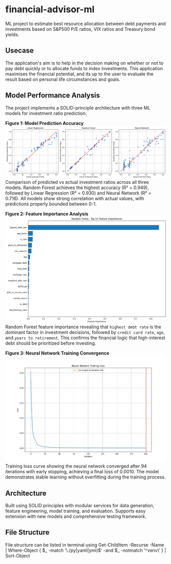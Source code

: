 # financial-advisor-ml
ML project to estimate best resource allocation between debt payments and investments based on S&P500 P/E ratios, VIX ratios and Treasury bond yields.

## Usecase
The application's aim is to help in the decision making on whether or not to pay debt quickly or to allocate funds to index investments. This application maximises the financial potential, and its up to the user to evaluate the result based on personal life circumstances and goals. 

## Model Performance Analysis
The project implements a SOLID-principle architecture with three ML models for investment ratio prediction:

**Figure 1: Model Prediction Accuracy**
![Alt text](data/ML1.png "Model Type Accuracy Test")
Comparison of predicted vs actual investment ratios across all three models. Random Forest achieves the highest accuracy (R² = 0.949), followed by Linear Regression (R² = 0.930) and Neural Network (R² = 0.716). All models show strong correlation with actual values, with predictions properly bounded between 0-1.

**Figure 2: Feature Importance Analysis**
![Alt text](data/ML2.png "Feature Importance")
Random Forest feature importance revealing that `highest debt rate` is the dominant factor in investment decisions, followed by `credit card rate`, `age`, and `years to retirement`. This confirms the financial logic that high-interest debt should be prioritized before investing.

**Figure 3: Neural Network Training Convergence**
![Alt text](data/ML3.png "Neural Network Training Loss")
Training loss curve showing the neural network converged after 94 iterations with early stopping, achieving a final loss of 0.0010. The model demonstrates stable learning without overfitting during the training process.

## Architecture
Built using SOLID principles with modular services for data generation, feature engineering, model training, and evaluation. Supports easy extension with new models and comprehensive testing framework.

## File Structure
File structure can be listed in terminal using
Get-ChildItem -Recurse -Name | Where-Object { $_ -match '\.(py|yaml|yml)$' -and $_ -notmatch '^venv\\' } | Sort-Object 